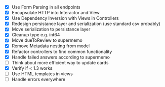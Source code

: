 * [x] Use Form Parsing in all endpoints
* [x] Encapsulate HTTP into Interactor and View
* [x] Use Dependency Inversion with Views in Controllers
* [x] Redesign persistance layer and serialization (use standard csv probably)
* [x] Move serialization to persistance layer
* [x] Cleanup type e.g. int64
* [x] Move dueToReview to supermemo
* [x] Remove Metadata nesting from model
* [x] Refactor controllers to find common functionality
* [x] Handle failed answers according to supermemo
* [ ] Think about more efficient way to update cards
* [x] Verify if < 1.3 works
* [ ] Use HTML templates in views
* [ ] Handle errors everywhere